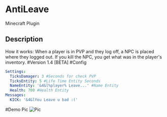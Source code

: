 # AntiLeave
Minecraft Plugin
## Description
How it works: When a player is in PVP and they log off, a NPC is placed where they logged out. 
If you kill the NPC, you get what was in the player's inventory.
#Version
1.4 [BETA]
#Config
```yml
Settings:
  TicksDamager: 3 #Seconds for check PVP
  TicksEntity: 5 #Life Time Entity Seconds
  NameEntity: '&4&l%player% Leave...' #Name Entity
  Health: 700 #Health Entity
Messages:
  KICK: '&4&lYou Leave u bad :('
```
#Demo Pic
![Pic](https://proxy.spigotmc.org/ee559d38060355b47c3a399970c08e2a868f5cae?url=http%3A%2F%2Fimages.vfl.ru%2Fii%2F1481989257%2Fa61eb608%2F15365842.png)
